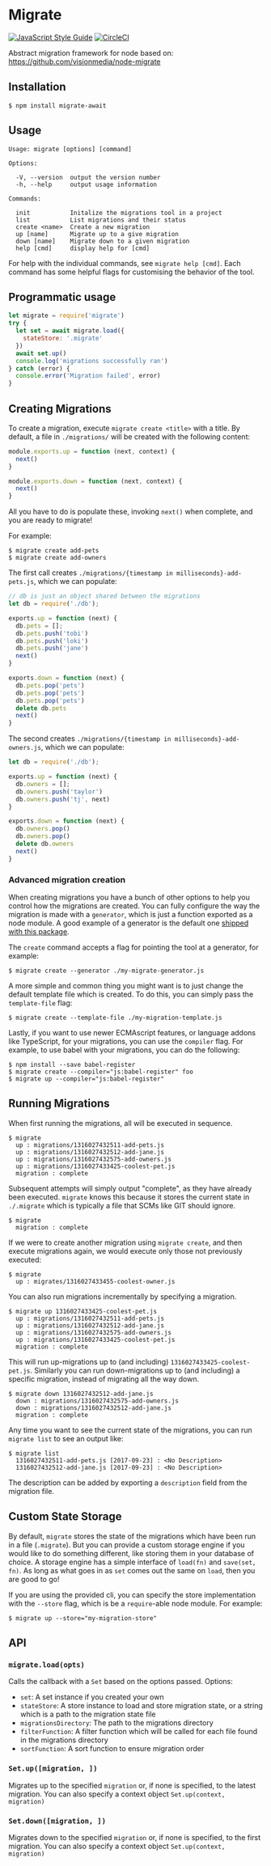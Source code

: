 # Migrate

[![JavaScript Style Guide](https://img.shields.io/badge/code_style-standard-brightgreen.svg)](https://standardjs.com)
[![CircleCI](https://circleci.com/gh/julianhille/migrate-await/tree/master.svg?style=svg&circle-token=f060aa910c6d6eace729683183ec6166c72f60d2)](https://circleci.com/gh/julianhille/migrate-await/tree/master)

Abstract migration framework for node based on:
https://github.com/visionmedia/node-migrate

## Installation

    $ npm install migrate-await

## Usage

```
Usage: migrate [options] [command]

Options:

  -V, --version  output the version number
  -h, --help     output usage information

Commands:

  init           Initalize the migrations tool in a project
  list           List migrations and their status
  create <name>  Create a new migration
  up [name]      Migrate up to a give migration
  down [name]    Migrate down to a given migration
  help [cmd]     display help for [cmd]
```

For help with the individual commands, see `migrate help [cmd]`.  Each command has some helpful flags
for customising the behavior of the tool.

## Programmatic usage

```javascript
let migrate = require('migrate')
try {
  let set = await migrate.load({
    stateStore: '.migrate'
  })
  await set.up()
  console.log('migrations successfully ran')
} catch (error) {
  console.error('Migration failed', error)
}
```

## Creating Migrations

To create a migration, execute `migrate create <title>` with a title. By default, a file in `./migrations/` will be created with the following content:

```javascript
module.exports.up = function (next, context) {
  next()
}

module.exports.down = function (next, context) {
  next()
}
```

All you have to do is populate these, invoking `next()` when complete, and you are ready to migrate!

For example:

```
$ migrate create add-pets
$ migrate create add-owners
```

The first call creates `./migrations/{timestamp in milliseconds}-add-pets.js`, which we can populate:

```javascript
// db is just an object shared between the migrations
let db = require('./db');

exports.up = function (next) {
  db.pets = [];
  db.pets.push('tobi')
  db.pets.push('loki')
  db.pets.push('jane')
  next()
}

exports.down = function (next) {
  db.pets.pop('pets')
  db.pets.pop('pets')
  db.pets.pop('pets')
  delete db.pets
  next()
}
```

The second creates `./migrations/{timestamp in milliseconds}-add-owners.js`, which we can populate:

```javascript
let db = require('./db');

exports.up = function (next) {
  db.owners = [];
  db.owners.push('taylor')
  db.owners.push('tj', next)
}

exports.down = function (next) {
  db.owners.pop()
  db.owners.pop()
  delete db.owners
  next()
}
```

### Advanced migration creation

When creating migrations you have a bunch of other options to help you control how the migrations
are created.  You can fully configure the way the migration is made with a `generator`, which is just a 
function exported as a node module.  A good example of a generator is the  default one [shipped with
this package](https://github.com/tj/node-migrate/blob/b282cacbb4c0e73631d651394da52396131dd5de/lib/template-generator.js).

The `create` command accepts a flag for pointing the tool at a generator, for example:

```
$ migrate create --generator ./my-migrate-generator.js
```

A more simple and common thing you might want is to just change the default template file which is created.  To do this, you
can simply pass the `template-file` flag:

```
$ migrate create --template-file ./my-migration-template.js
```

Lastly, if you want to use newer ECMAscript features, or language addons like TypeScript, for your migrations, you can
use the `compiler` flag.  For example, to use babel with your migrations, you can do the following:

```
$ npm install --save babel-register
$ migrate create --compiler="js:babel-register" foo
$ migrate up --compiler="js:babel-register"
```

## Running Migrations

When first running the migrations, all will be executed in sequence.

```
$ migrate
  up : migrations/1316027432511-add-pets.js
  up : migrations/1316027432512-add-jane.js
  up : migrations/1316027432575-add-owners.js
  up : migrations/1316027433425-coolest-pet.js
  migration : complete
```

Subsequent attempts will simply output "complete", as they have already been executed. `migrate` knows this because it stores the current state in 
`./.migrate` which is typically a file that SCMs like GIT should ignore.

```
$ migrate
  migration : complete
```

If we were to create another migration using `migrate create`, and then execute migrations again, we would execute only those not previously executed:

```
$ migrate
  up : migrates/1316027433455-coolest-owner.js
```

You can also run migrations incrementally by specifying a migration.

```
$ migrate up 1316027433425-coolest-pet.js
  up : migrations/1316027432511-add-pets.js
  up : migrations/1316027432512-add-jane.js
  up : migrations/1316027432575-add-owners.js
  up : migrations/1316027433425-coolest-pet.js
  migration : complete
```

This will run up-migrations up to (and including) `1316027433425-coolest-pet.js`. Similarly you can run down-migrations up to (and including) a
specific migration, instead of migrating all the way down.

```
$ migrate down 1316027432512-add-jane.js
  down : migrations/1316027432575-add-owners.js
  down : migrations/1316027432512-add-jane.js
  migration : complete
```

Any time you want to see the current state of the migrations, you can run `migrate list` to see an output like:

```
$ migrate list
  1316027432511-add-pets.js [2017-09-23] : <No Description>
  1316027432512-add-jane.js [2017-09-23] : <No Description>
```

The description can be added by exporting a `description` field from the migration file.

## Custom State Storage

By default, `migrate` stores the state of the migrations which have been run in a file (`.migrate`).  But you
can provide a custom storage engine if you would like to do something different, like storing them in your database of choice.
A storage engine has a simple interface of `load(fn)` and `save(set, fn)`.  As long as what goes in as `set` comes out
the same on `load`, then you are good to go!

If you are using the provided cli, you can specify the store implementation with the `--store` flag, which is be a `require`-able node module.  For example:

```
$ migrate up --store="my-migration-store"
```

## API

### `migrate.load(opts)`

Calls the callback with a `Set` based on the options passed.  Options:

- `set`: A set instance if you created your own
- `stateStore`: A store instance to load and store migration state, or a string which is a path to the migration state file
- `migrationsDirectory`: The path to the migrations directory
- `filterFunction`: A filter function which will be called for each file found in the migrations directory
- `sortFunction`: A sort function to ensure migration order

### `Set.up([migration, ])`

Migrates up to the specified `migration` or, if none is specified, to the latest
migration. You can also specify a context object `Set.up(context, migration)`

### `Set.down([migration, ])`

Migrates down to the specified `migration` or, if none is specified, to the
first migration. You can also specify a context object `Set.up(context, migration)`
